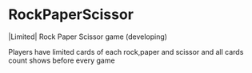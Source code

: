 # RockPaperScissor
|Limited| Rock Paper Scissor game (developing)


Players have limited cards of each rock,paper and scissor and all cards count shows before every game


